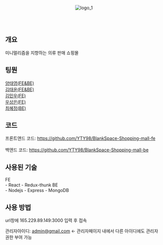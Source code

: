 <div align="center">
 

  <br><br>

![logo_1](https://github.com/user-attachments/assets/b058b929-9ee1-4e5e-b249-8dd959db772b)



  <br><br>
</div>

## 개요

미니멀리즘을 지향하는 의류 판매 쇼핑몰

## 팅뭔
[양태영(FE&BE)](https://github.com/YTY98)<br>
[김태윤(FE&BE)](https://github.com/security-engineer)<br>
[김민우(FE)](https://github.com/minuus)<br> 
[우상은(FE)](https://github.com/Woosangeun12)<br> 
[최혜정(BE)](https://github.com/Chyejeong)<br> 



## 코드
프론트앤드 코드: https://github.com/YTY98/BlankSpace-Shopping-mall-fe<br>  
백앤드 코드: https://github.com/YTY98/BlankSpace-Shopping-mall-be<br>  


## 사용된 기술
<div>FE<br>
- React
- Redux-thunk
BE<br>
- Nodejs
- Express
- MongoDB</div>


## 사용 방법


url창에 165.229.89.149:3000 입력 후 접속  

관리자아이디: admin@gmail.com <- 관리자페이지 내에서 다른 아이디에도 관리자 권한 부여 가능

